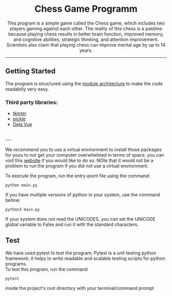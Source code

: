 

<h1 align="center"> Chess Game Programm</h1>

<p align="center">This program is a simple game called the Chess game, which includes two players gaming against each other. The reality of this chess is a pastime because playing chess results in better brain function, improved memory, and cognitive abilities, strategic thinking, and attention improvement. Scientists also claim that playing chess can improve mental age by up to 14 years.</p>

---

## Getting Started
The program is structured using the [module architecture](https://www.tutorialspoint.com/python/python_modules.htm#:~:text=A%20module%20allows%20you%20to,file%20consisting%20of%20Python%20code) to make the code readabiliy very easy.

### Third party libraries:
- [tkinter](https://pypi.org/project/tkintertable/)
- [pickle](https://pypi.org/project/pickle5/)
- [Deja Vue](https://www.1001fonts.com/dejavu-sans-font.html)

</br>
---

We recommend you to use a virtual environment to install those packages for yoou to not get your computer overwhelmed in terms of space. you can visit this [website](https://docs.python.org/3/library/venv.html) if you would like to do so. NOte that it would not be a problem to run the program if you did not use a virtual environment.



To execute the program, run the entry-point file using the command:

```
python main.py
```
If you have multiple versions of python in your system, use the command bellow:
```
python3 main.py
```

If your system does not read the UNICODES, you can set the UNICODE global variable to False and run it with the standard characters.
## Test
We have used pytest to test the program; Pytest is a unit testing python framework; it helps to write readable and scalable testing scripts for python programs. <br/>
To test this program, run the command
```
pytest
```
inside the project's root directory with your terminal/command prompt